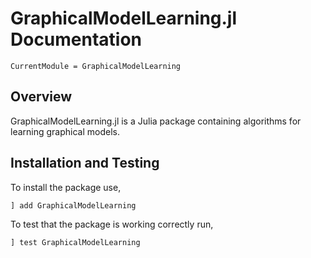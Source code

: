 # GraphicalModelLearning.jl Documentation

```@meta
CurrentModule = GraphicalModelLearning
```

## Overview

GraphicalModelLearning.jl is a Julia package containing algorithms for learning graphical models.

## Installation and Testing

To install the package use,

```julia
] add GraphicalModelLearning
```

To test that the package is working correctly run,

```julia
] test GraphicalModelLearning
```
